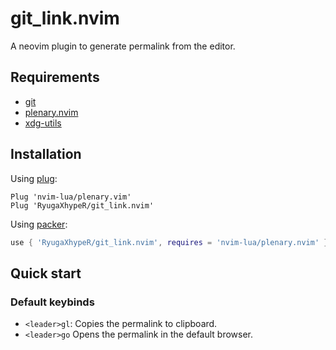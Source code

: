 # git_link.nvim
A neovim plugin to generate permalink from the editor.

## Requirements
- [git](https://git-scm.com)
- [plenary.nvim](https://github.com/nvim-lua/plenary.nvim)
- [xdg-utils](https://www.freedesktop.org/wiki/Software/xdg-utils/)

## Installation
Using [plug](https://github.com/junegunn/vim-plug):
```vim
Plug 'nvim-lua/plenary.vim'
Plug 'RyugaXhypeR/git_link.nvim'
```

Using [packer](https://github.com/wbthomason/packer.nvim):
```lua
use { 'RyugaXhypeR/git_link.nvim', requires = 'nvim-lua/plenary.nvim' }
```

## Quick start
### Default keybinds
- `<leader>gl`:
    Copies the permalink to clipboard.
- `<leader>go`
    Opens the permalink in the default browser.

